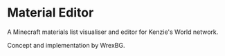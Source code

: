 # Material Editor
A Minecraft materials list visualiser and editor for Kenzie's World network.

Concept and implementation by WrexBG.
